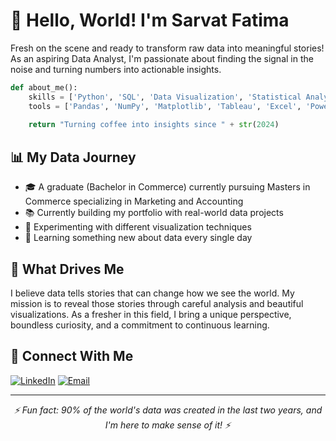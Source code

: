 # 👋 Hello, World! I'm Sarvat Fatima

Fresh on the scene and ready to transform raw data into meaningful stories! As an aspiring Data Analyst, I'm passionate about finding the signal in the noise and turning numbers into actionable insights.

```python
def about_me():
    skills = ['Python', 'SQL', 'Data Visualization', 'Statistical Analysis']
    tools = ['Pandas', 'NumPy', 'Matplotlib', 'Tableau', 'Excel', 'Power BI (Learning)']
    
    return "Turning coffee into insights since " + str(2024)
```

## 📊 My Data Journey

- 🎓 A graduate (Bachelor in Commerce) currently pursuing Masters in Commerce specializing in Marketing and Accounting
- 📚 Currently building my portfolio with real-world data projects
- 🧪 Experimenting with different visualization techniques
- 🌱 Learning something new about data every single day

## 🧠 What Drives Me

I believe data tells stories that can change how we see the world. My mission is to reveal those stories through careful analysis and beautiful visualizations. As a fresher in this field, I bring a unique perspective, boundless curiosity, and a commitment to continuous learning.

## 🔗 Connect With Me

[![LinkedIn](https://img.shields.io/badge/LinkedIn-0077B5?style=for-the-badge&logo=linkedin&logoColor=white)](https://linkedin.com/in/sarvatfatima)
[![Email](https://img.shields.io/badge/Email-D14836?style=for-the-badge&logo=gmail&logoColor=white)](mailto:official.sarvatfatima@gmail.com)

---

<div align="center">
  <i>⚡ Fun fact: 90% of the world's data was created in the last two years, and I'm here to make sense of it! ⚡</i>
</div>
